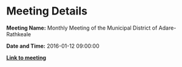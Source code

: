 # Meeting Details

**Meeting Name:** Monthly Meeting of the Municipal District of Adare-Rathkeale

**Date and Time:** 2016-01-12 09:00:00

**<a href="https://www.limerick.ie/council/whats-on/monthly-meeting-municipal-district-adare-rathkeale-21" target="_blank">Link to meeting</a>**
